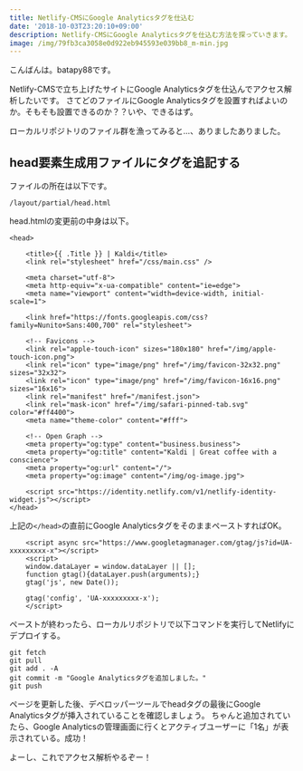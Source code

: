 ```yaml
---
title: Netlify-CMSにGoogle Analyticsタグを仕込む
date: '2018-10-03T23:20:10+09:00'
description: Netlify-CMSにGoogle Analyticsタグを仕込む方法を探っていきます。
image: /img/79fb3ca3058e0d922eb945593e039bb8_m-min.jpg
---
```

こんばんは。batapy88です。

Netlify-CMSで立ち上げたサイトにGoogle Analyticsタグを仕込んでアクセス解析したいです。
さてどのファイルにGoogle Analyticsタグを設置すればよいのか。そもそも設置できるのか？？いや、できるはず。

ローカルリポジトリのファイル群を漁ってみると…、ありましたありました。

## head要素生成用ファイルにタグを追記する

ファイルの所在は以下です。

```
/layout/partial/head.html
```

head.htmlの変更前の中身は以下。
```
<head>

	<title>{{ .Title }} | Kaldi</title>
	<link rel="stylesheet" href="/css/main.css" />

	<meta charset="utf-8">
	<meta http-equiv="x-ua-compatible" content="ie=edge">
	<meta name="viewport" content="width=device-width, initial-scale=1">

	<link href="https://fonts.googleapis.com/css?family=Nunito+Sans:400,700" rel="stylesheet">

	<!-- Favicons -->
	<link rel="apple-touch-icon" sizes="180x180" href="/img/apple-touch-icon.png">
	<link rel="icon" type="image/png" href="/img/favicon-32x32.png" sizes="32x32">
	<link rel="icon" type="image/png" href="/img/favicon-16x16.png" sizes="16x16">
	<link rel="manifest" href="/manifest.json">
	<link rel="mask-icon" href="/img/safari-pinned-tab.svg" color="#ff4400">
	<meta name="theme-color" content="#fff">

	<!-- Open Graph -->
	<meta property="og:type" content="business.business">
	<meta property="og:title" content="Kaldi | Great coffee with a conscience">
	<meta property="og:url" content="/">
	<meta property="og:image" content="/img/og-image.jpg">

	<script src="https://identity.netlify.com/v1/netlify-identity-widget.js"></script>
</head>
```

上記の`</head>`の直前にGoogle AnalyticsタグをそのままペーストすればOK。

```
	<script async src="https://www.googletagmanager.com/gtag/js?id=UA-xxxxxxxxx-x"></script>
	<script>
	window.dataLayer = window.dataLayer || [];
	function gtag(){dataLayer.push(arguments);}
	gtag('js', new Date());

	gtag('config', 'UA-xxxxxxxxx-x');
	</script>
```

ペーストが終わったら、ローカルリポジトリで以下コマンドを実行してNetlifyにデプロイする。

```
git fetch
git pull
git add . -A
git commit -m "Google Analyticsタグを追加しました。"
git push
```

ページを更新した後、デベロッパーツールでheadタグの最後にGoogle Analyticsタグが挿入されていることを確認しましょう。
ちゃんと追加されていたら、Google Analyticsの管理画面に行くとアクティブユーザーに「1名」が表示されている。成功！

よーし、これでアクセス解析やるぞー！
